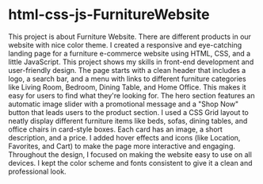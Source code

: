 # html-css-js-FurnitureWebsite
This project is about Furniture Website. There are different products in our website with nice color theme.
I created a responsive and eye-catching landing page for a furniture e-commerce website using HTML, CSS, and a little JavaScript. This project shows my skills in front-end development and user-friendly design.
The page starts with a clean header that includes a logo, a search bar, and a menu with links to different furniture categories like Living Room, Bedroom, Dining Table, and Home Office. This makes it easy for users to find what they're looking for.
The hero section features an automatic image slider with a promotional message and a "Shop Now" button that leads users to the product section. I used a CSS Grid layout to neatly display different furniture items like beds, sofas, dining tables, and office chairs in card-style boxes. Each card has an image, a short description, and a price.
I added hover effects and icons (like Location, Favorites, and Cart) to make the page more interactive and engaging.
Throughout the design, I focused on making the website easy to use on all devices. I kept the color scheme and fonts consistent to give it a clean and professional look.
